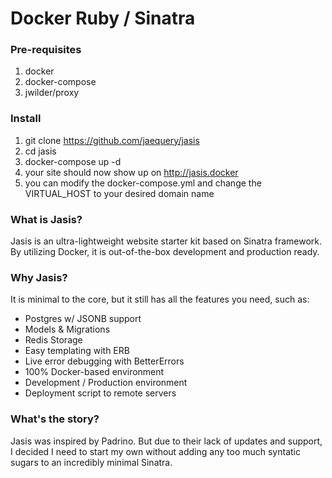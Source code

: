# Docker Ruby / Sinatra 

### Pre-requisites

1) docker
2) docker-compose
3) jwilder/proxy

### Install

1) git clone https://github.com/jaequery/jasis
2) cd jasis
3) docker-compose up -d
4) your site should now show up on http://jasis.docker
5) you can modify the docker-compose.yml and change the VIRTUAL_HOST to your desired domain name

### What is Jasis?

Jasis is an ultra-lightweight website starter kit based on Sinatra framework. By utilizing Docker, it is out-of-the-box development and production ready.

### Why Jasis?

It is minimal to the core, but it still has all the features you need, such as:

* Postgres w/ JSONB support
* Models & Migrations
* Redis Storage
* Easy templating with ERB
* Live error debugging with BetterErrors
* 100% Docker-based environment
* Development / Production environment
* Deployment script to remote servers

### What's the story?

Jasis was inspired by Padrino. But due to their lack of updates and support, I decided I need to start my own without adding any too much syntatic sugars to an incredibly minimal Sinatra.